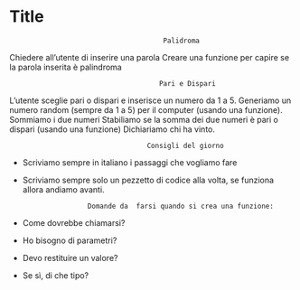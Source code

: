Title
===
                                          Palidroma
Chiedere all’utente di inserire una parola
Creare una funzione per capire se la parola inserita è palindroma

                                         Pari e Dispari
L’utente sceglie pari o dispari e inserisce un numero da 1 a 5.
Generiamo un numero random (sempre da 1 a 5) per il computer (usando una funzione).
Sommiamo i due numeri
Stabiliamo se la somma dei due numeri è pari o dispari (usando una funzione)
Dichiariamo chi ha vinto.

                                      Consigli del giorno
- Scriviamo sempre in italiano i passaggi che vogliamo fare
- Scriviamo sempre solo un pezzetto di codice alla volta, se funziona allora andiamo avanti.

                      Domande da  farsi quando si crea una funzione:

- Come dovrebbe chiamarsi?
- Ho bisogno di parametri?
- Devo restituire un valore?
- Se sì, di che tipo?